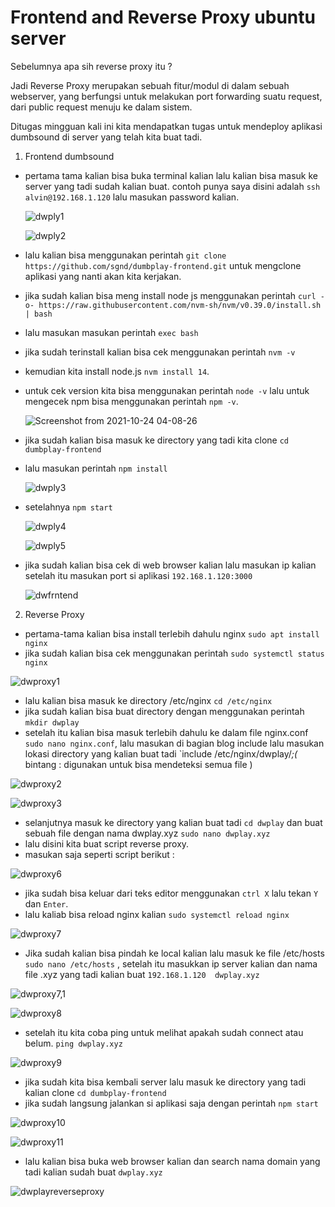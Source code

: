 # Frontend and Reverse Proxy ubuntu server
   Sebelumnya apa sih reverse proxy itu ?
  
   Jadi Reverse Proxy merupakan sebuah fitur/modul di dalam sebuah webserver, yang berfungsi untuk melakukan port forwarding suatu request, dari public request menuju ke dalam sistem.
  
   Ditugas mingguan kali ini kita mendapatkan tugas untuk mendeploy aplikasi dumbsound di server yang telah kita buat tadi.
  
1. Frontend dumbsound  
  
 * pertama tama kalian bisa buka terminal kalian lalu kalian bisa masuk ke server yang tadi sudah kalian buat. contoh punya saya disini adalah `ssh alvin@192.168.1.120` lalu masukan password kalian.

   ![dwply1](https://user-images.githubusercontent.com/90166916/138571585-6e5572c5-9779-4925-beac-419e91bc2a94.png)
   
   ![dwply2](https://user-images.githubusercontent.com/90166916/138571587-33fb290d-2450-472d-ab6d-0d26e00ced3d.png)


 * lalu kalian bisa menggunakan perintah `git clone https://github.com/sgnd/dumbplay-frontend.git` untuk mengclone aplikasi yang nanti akan kita kerjakan.
 * jika sudah kalian bisa meng install node js menggunakan perintah `curl -o- https://raw.githubusercontent.com/nvm-sh/nvm/v0.39.0/install.sh | bash` 
 * lalu masukan masukan perintah `exec bash`
 * jika sudah terinstall kalian bisa cek menggunakan perintah `nvm -v` 
 * kemudian kita install node.js `nvm install 14`.
 * untuk cek version kita bisa menggunakan perintah `node -v` lalu untuk mengecek npm bisa menggunakan perintah `npm -v`.

   ![Screenshot from 2021-10-24 04-08-26](https://user-images.githubusercontent.com/90166916/138571654-01b9edde-8d0d-4352-8f89-0c372bf43ece.png)

 * jika sudah kalian bisa masuk ke directory yang tadi kita clone `cd dumbplay-frontend`
 * lalu masukan perintah `npm install`

   ![dwply3](https://user-images.githubusercontent.com/90166916/138571588-b252daaa-4c55-43e6-b040-9f6af30787e8.png)

 * setelahnya `npm start`

   ![dwply4](https://user-images.githubusercontent.com/90166916/138571589-9558164d-9f54-46ba-b7ea-05dd564d5726.png)

   ![dwply5](https://user-images.githubusercontent.com/90166916/138571590-7ed7cb3a-cc1c-4f7d-b246-81ca5c9e5894.png)

 * jika sudah kalian bisa cek di web browser kalian lalu masukan ip kalian setelah itu masukan port si aplikasi `192.168.1.120:3000`
  
   ![dwfrntend](https://user-images.githubusercontent.com/90166916/138571757-c50f1f26-7008-4d91-a4af-ecb51c2f7a98.png)

2. Reverse Proxy 

 *  pertama-tama kalian bisa install terlebih dahulu nginx `sudo apt install nginx`
 *  jika sudah kalian bisa cek menggunakan perintah `sudo systemctl status nginx` 

   ![dwproxy1](https://user-images.githubusercontent.com/90166916/138572660-86f2185d-1268-49e7-a9ec-59583c5376f6.png)

 *  lalu kalian bisa masuk ke directory /etc/nginx `cd /etc/nginx` 
 *  jika sudah kalian bisa buat directory dengan menggunakan perintah `mkdir dwplay`
 *  setelah itu kalian bisa masuk terlebih dahulu ke dalam file nginx.conf `sudo nano nginx.conf`, lalu masukan di bagian blog include lalu masukan lokasi directory yang kalian buat tadi `include /etc/nginx/dwplay/*;(* bintang : digunakan untuk bisa mendeteksi semua file )

   ![dwproxy2](https://user-images.githubusercontent.com/90166916/138572659-19c5bee4-fb48-4747-a757-a300dd1973c2.png)

   ![dwproxy3](https://user-images.githubusercontent.com/90166916/138572657-224b60b1-04a8-4c8f-896f-c67a732649fe.png)

 *  selanjutnya masuk ke directory yang kalian buat tadi `cd dwplay` dan buat sebuah file dengan nama dwplay.xyz `sudo nano dwplay.xyz`
 *  lalu disini kita buat script reverse proxy.
 *  masukan saja seperti script berikut : 

   ![dwproxy6](https://user-images.githubusercontent.com/90166916/138572954-a6411d02-b7fb-433f-9e5c-dbb22644d312.png)

 *  jika sudah bisa keluar dari teks editor menggunakan `ctrl X` lalu tekan `Y` dan `Enter`.
 *  lalu kaliab bisa reload nginx kalian `sudo systemctl reload nginx`

   ![dwproxy7](https://user-images.githubusercontent.com/90166916/138573031-781ff868-54c0-4e6b-83de-1786595f9952.png)

 *  Jika sudah kalian bisa pindah ke local kalian lalu masuk ke  file /etc/hosts `sudo nano /etc/hosts` , setelah itu masukkan ip server kalian dan nama file .xyz yang tadi kalian buat `192.168.1.120  dwplay.xyz`

   ![dwproxy7,1](https://user-images.githubusercontent.com/90166916/138573167-72d58097-a080-4fc2-8efb-6791e45bb845.png)

   ![dwproxy8](https://user-images.githubusercontent.com/90166916/138573129-33627bd0-8e55-4a73-a078-ac01421a1cb5.png)

 *  setelah itu kita coba ping untuk melihat apakah sudah connect atau belum. `ping dwplay.xyz`

   ![dwproxy9](https://user-images.githubusercontent.com/90166916/138573292-587eaea4-f45a-4ab6-ab25-c4050959e936.png)

 *  jika sudah kita bisa kembali server lalu masuk ke directory yang tadi kalian clone `cd dumbplay-frontend`
 *  jika sudah langsung jalankan si aplikasi saja dengan perintah `npm start`

   ![dwproxy10](https://user-images.githubusercontent.com/90166916/138573407-22e6a8ad-9d0e-47b7-a28c-01ff81748977.png)

   ![dwproxy11](https://user-images.githubusercontent.com/90166916/138573408-7afa79ca-d7ba-442f-98d9-204696fd4f08.png)

 *  lalu kalian bisa buka web browser kalian dan search nama domain yang tadi kalian sudah buat `dwplay.xyz`
  
   ![dwplayreverseproxy](https://user-images.githubusercontent.com/90166916/138573405-517917f9-b57b-482e-9f16-34cdf6476863.png)

